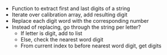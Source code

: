 - Function to extract first and last digits of a string
- Iterate over calibration array, add resulting digit
- Replace each digit word with the corresponding number
- Instead of replacing, go through the string per letter?
	- If letter is digit, add to list
	- Else, check the nearest word digit
	- From current index to before nearest word digit, get digits